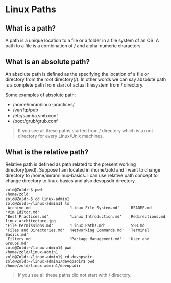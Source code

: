 # Linux Paths

## What is a path?

A path is a unique location to a file or a folder in a file system of an OS. A path to a file is a combination of / and alpha-numeric characters.

## What is an absolute path?

An absolute path is defined as the specifying the location of a file or directory from the root directory(/). In other words we can say absolute path is a complete path from start of actual filesystem from / directory.

Some examples of absolute path:

* /home/imran/linux-practices/
* /var/ftp/pub
* /etc/samba.smb.conf
* /boot/grub/grub.conf

> If you see all these paths started from / directory which is a root directory for every Linux/Unix machines.

## What is the relative path?

Relative path is defined as path related to the present working directory(pwd). Suppose I am located in /home/zold and I want to change directory to /home/imran/linux-basics. I can use relative path concept to change directory to linux-basics and also devopsdir directory.

``` console
zold@Zold:~$ pwd
/home/zold
zold@Zold:~$ cd linux-admin1
zold@Zold:~/linux-admin1$ ls
 Archive.md                 'Linux File System.md'     README.md            'Vim Editor.md'
'Best Practices.md'         'Linux Introduction.md'    Redirections.md       linux_architecture.jpg
'File Permissions.md'       'Linux Paths.md'           SSH.md
'Files and Directories.md'  'Networking Commands.md'  'Terminal Basics.md'
 Filters.md                 'Package Management.md'   'User and Groups.md'
zold@Zold:~/linux-admin1$ pwd
/home/zold/linux-admin1
zold@Zold:~/linux-admin1$ cd devopsdir
zold@Zold:~/linux-admin1/devopsdir$ pwd
/home/zold/linux-admin1/devopsdir
```

> If you see all these paths did not start with / directory.
